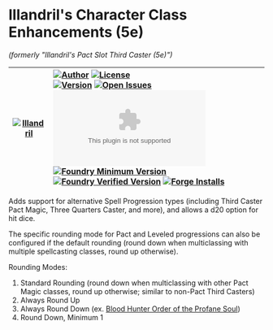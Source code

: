 # Illandril's Character Class Enhancements (5e)
*(formerly "Illandril's Pact Slot Third Caster (5e)")*

| [![Illandril](https://avatars.githubusercontent.com/illandril?size=64)](https://github.com/illandril) | [![Author](https://img.shields.io/badge/Joe%20Spandrusyszyn-Illandril?style=flat&labelColor=520&color=250&label=Illandril)](https://github.com/illandril) [![License](https://img.shields.io/github/license/illandril/FoundryVTT-third-pact?style=flat&labelColor=520&color=250&label=license)](https://github.com/illandril/FoundryVTT-third-pact/blob/main/LICENSE) <br> [![Version](https://img.shields.io/github/v/release/illandril/FoundryVTT-third-pact?style=flat&labelColor=520&color=250&label=version)](https://github.com/illandril/FoundryVTT-third-pact/releases) [![Open Issues](https://img.shields.io/github/issues/illandril/FoundryVTT-third-pact?style=flat&labelColor=520&color=250&logo=github&label=issues)](https://github.com/illandril/FoundryVTT-third-pact/issues) [![Latest Release Download Count](https://img.shields.io/github/downloads/illandril/FoundryVTT-third-pact/latest/module.zip?style=flat&labelColor=520&color=250&label=downloads)](#) <br> [![Foundry Minimum Version](https://img.shields.io/badge/dynamic/json?style=flat&labelColor=520&color=250&label=Min.%20Foundry%20&prefix=v&query=$.compatibility.minimum&url=https%3A%2F%2Fgithub.com%2Fillandril%2FFoundryVTT-third-pact%2Freleases%2Flatest%2Fdownload%2Fmodule.json)](https://foundryvtt.com/packages/illandril-third-pact) [![Foundry Verified Version](https://img.shields.io/badge/dynamic/json?style=flat&labelColor=520&color=250&label=Verified%20on&prefix=v&query=$.compatibility.verified&url=https%3A%2F%2Fgithub.com%2Fillandril%2FFoundryVTT-third-pact%2Freleases%2Flatest%2Fdownload%2Fmodule.json)](https://foundryvtt.com/packages/illandril-third-pact) [![Forge Installs](https://img.shields.io/badge/dynamic/json?style=flat&labelColor=520&color=250&label=Forge%20Installs&query=package.installs&url=http%3A%2F%2Fforge-vtt.com%2Fapi%2Fbazaar%2Fpackage%2Fillandril-third-pact&suffix=%25)](https://forge-vtt.com/bazaar/package/illandril-third-pact) |
| --- | :--- |

Adds support for alternative Spell Progression types (including Third Caster Pact Magic, Three Quarters Caster, and more), and allows a d20 option for hit dice.

The specific rounding mode for Pact and Leveled progressions can also be configured if the default rounding (round down when multiclassing with multiple spellcasting classes, round up otherwise).

Rounding Modes:
1. Standard Rounding (round down when multiclassing with other Pact Magic classes, round up otherwise; similar to non-Pact Third Casters)
1. Always Round Up
1. Always Round Down (ex. [Blood Hunter Order of the Profane Soul](https://www.dndbeyond.com/classes/blood-hunter#OrderoftheProfaneSoul))
1. Round Down, Minimum 1
